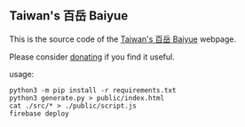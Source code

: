## Taiwan's 百岳 Baiyue

This is the source code of the [Taiwan's 百岳 Baiyue](http://baiyue.5164.at) webpage.

Please consider [donating](https://coindrop.to/xiaobaiyue) if you find it useful.

usage:

```
python3 -m pip install -r requirements.txt
python3 generate.py > public/index.html
cat ./src/* > ./public/script.js
firebase deploy
```
